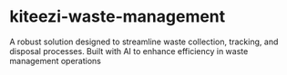 # kiteezi-waste-management
A robust solution designed to streamline waste collection, tracking, and disposal processes. Built with AI to enhance efficiency in waste management operations 
